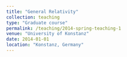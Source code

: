 ```yaml
---
title: "General Relativity"
collection: teaching
type: "Graduate course"
permalink: /teaching/2014-spring-teaching-1
venue: "University of Konstanz"
date: 2014-01-01
location: "Konstanz, Germany"
---
```

